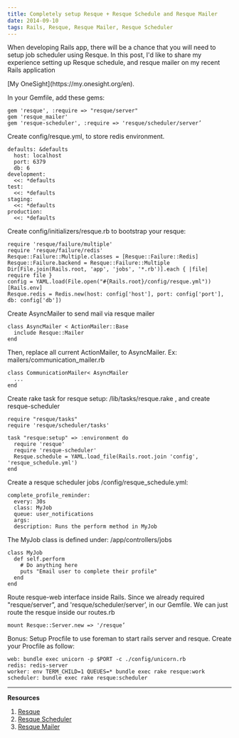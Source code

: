 ```yaml
---
title: Completely setup Resque + Resque Schedule and Resque Mailer
date: 2014-09-10
tags: Rails, Resque, Resque Mailer, Resque Scheduler
---
```

When developing Rails app, there will be a chance that you will need to setup
job scheduler using Resque. In this post, I'd like to share my experience
setting up Resque schedule, and resque mailer on my recent Rails application
<!--more--> [My OneSight](https://my.onesight.org/en).

In your Gemfile, add these gems:

    gem 'resque', :require => "resque/server"
    gem 'resque_mailer'
    gem 'resque-scheduler', :require => 'resque/scheduler/server’
  

Create config/resque.yml, to store redis environment.

    defaults: &defaults
      host: localhost
      port: 6379
      db: 6
    development:
      <<: *defaults
    test:
      <<: *defaults
    staging:
      <<: *defaults
    production:
      <<: *defaults


Create config/initializers/resque.rb to bootstrap your resque:

    require 'resque/failure/multiple'
    require 'resque/failure/redis'
    Resque::Failure::Multiple.classes = [Resque::Failure::Redis]
    Resque::Failure.backend = Resque::Failure::Multiple
    Dir[File.join(Rails.root, 'app', 'jobs', '*.rb')].each { |file| require file }
    config = YAML.load(File.open("#{Rails.root}/config/resque.yml"))[Rails.env]
    Resque.redis = Redis.new(host: config['host'], port: config['port'], db: config['db'])


Create AsyncMailer to send mail via resque mailer

    class AsyncMailer < ActionMailer::Base
      include Resque::Mailer
    end

Then, replace all current ActionMailer, to AsyncMailer. Ex: mailers/communication_mailer.rb

    class CommunicationMailer< AsyncMailer
      ...
    end


Create rake task for resque setup: /lib/tasks/resque.rake , and create resque-scheduler

    require "resque/tasks"
    require 'resque/scheduler/tasks'

    task "resque:setup" => :environment do
      require 'resque'
      require 'resque-scheduler'
      Resque.schedule = YAML.load_file(Rails.root.join 'config', 'resque_schedule.yml')
    end

Create a resque scheduler jobs /config/resque_schedule.yml:
  
    complete_profile_reminder:
      every: 30s
      class: MyJob
      queue: user_notifications
      args:
      description: Runs the perform method in MyJob

The MyJob class is defined under: /app/controllers/jobs
    
    class MyJob
      def self.perform
        # Do anything here
        puts "Email user to complete their profile"
      end
    end

Route resque-web interface inside Rails.
Since we already required "resque/server”, and 'resque/scheduler/server’, in our Gemfile. We can just route the resque inside our routes.rb

    mount Resque::Server.new => '/resque’

Bonus: Setup Procfile to use foreman to start rails server and resque. Create your Procfile as follow:

    web: bundle exec unicorn -p $PORT -c ./config/unicorn.rb
    redis: redis-server
    worker: env TERM_CHILD=1 QUEUES=* bundle exec rake resque:work
    scheduler: bundle exec rake resque:scheduler

---
**Resources**

1. [Resque](https://github.com/resque/resque)
2. [Resque Scheduler](https://github.com/resque/resque-scheduler)
3. [Resque Mailer](https://github.com/zapnap/resque_mailer)
